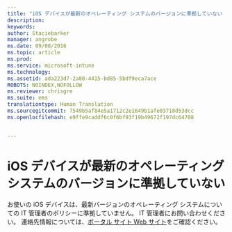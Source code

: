 ```yaml
---
title: "iOS デバイスが最新のオペレーティング システムのバージョンに準拠していない | Microsoft Intune"
description: 
keywords: 
author: Staciebarker
manager: angrobe
ms.date: 09/08/2016
ms.topic: article
ms.prod: 
ms.service: microsoft-intune
ms.technology: 
ms.assetid: ada223d7-2a80-4415-bd85-5bdf9eca7ace
ROBOTS: NOINDEX,NOFOLLOW
ms.reviewer: chrisgre
ms.suite: ems
translationtype: Human Translation
ms.sourcegitcommit: 7549b5af84e5a1712c2e1649b1afe03718d53dcc
ms.openlocfilehash: e9ffe9caddf6c0f6bf93f19b49672f197dc64708


---
```



# iOS デバイスが最新のオペレーティング システムのバージョンに準拠していない

お使いの iOS デバイスは、最新バージョンのオペレーティング システムについての IT 管理者のポリシーに準拠していません。 IT 管理者にお問い合わせください。 連絡先情報については、[ポータル サイト Web サイト](http://portal.manage.microsoft.com)をご確認ください。





<!--HONumber=Sep16_HO2-->


